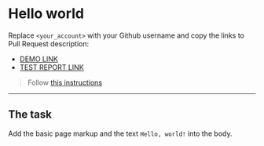 # Hello world
Replace `<your_account>` with your Github username and copy the links to Pull Request description:
- [DEMO LINK](https://Yevhenii-Stanchenko.github.io/layout_hello-world/)
- [TEST REPORT LINK](https://Yevhenii-Stanchenko.github.io/layout_hello-world/report/html_report/)

> Follow [this instructions](https://mate-academy.github.io/layout_task-guideline/#how-to-solve-the-layout-tasks-on-github)
___

## The task 
Add the basic page markup and the text `Hello, world!` into the body.
